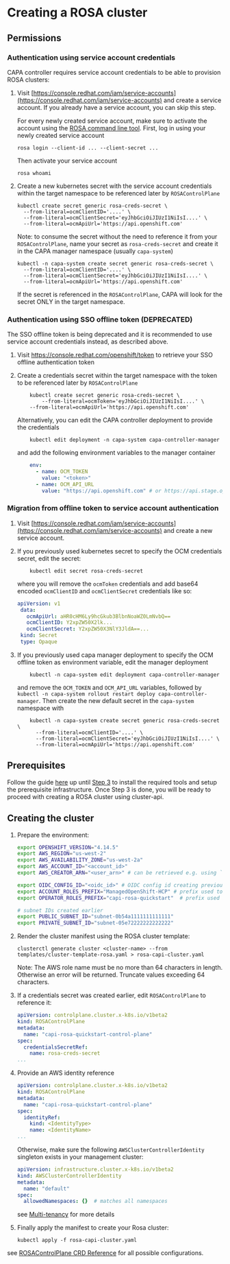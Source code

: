 # Creating a ROSA cluster

## Permissions
### Authentication using service account credentials
CAPA controller requires service account credentials to be able to provision ROSA clusters:
1. Visit [https://console.redhat.com/iam/service-accounts](https://console.redhat.com/iam/service-accounts) and create a service account. If you already have a service account, you can skip this step.

   For every newly created service account, make sure to activate the account using the [ROSA command line tool](https://github.com/openshift/rosa). First, log in using your newly created service account
   ```shell
   rosa login --client-id ... --client-secret ...
   ```
   Then activate your service account
   ```shell
   rosa whoami
   ```

1. Create a new kubernetes secret with the service account credentials within the target namespace to be referenced later by `ROSAControlPlane`
    ```shell
    kubectl create secret generic rosa-creds-secret \
      --from-literal=ocmClientID='....' \
      --from-literal=ocmClientSecret='eyJhbGciOiJIUzI1NiIsI....' \
      --from-literal=ocmApiUrl='https://api.openshift.com'
    ```
    Note: to consume the secret without the need to reference it from your `ROSAControlPlane`, name your secret as `rosa-creds-secret` and create it in the CAPA manager namespace (usually `capa-system`)
    ```shell
    kubectl -n capa-system create secret generic rosa-creds-secret \
      --from-literal=ocmClientID='....' \
      --from-literal=ocmClientSecret='eyJhbGciOiJIUzI1NiIsI....' \
      --from-literal=ocmApiUrl='https://api.openshift.com'
    ```
   
   If the secret is referenced in the `ROSAControlPlane`, CAPA will look for the secret ONLY in the target namespace.
   

### Authentication using SSO offline token (DEPRECATED)
The SSO offline token is being deprecated and it is recommended to use service account credentials instead, as described above.

1. Visit https://console.redhat.com/openshift/token to retrieve your SSO offline authentication token

1. Create a credentials secret within the target namespace with the token to be referenced later by `ROSAControlPlane`
    ```shell
        kubectl create secret generic rosa-creds-secret \
            --from-literal=ocmToken='eyJhbGciOiJIUzI1NiIsI....' \
        --from-literal=ocmApiUrl='https://api.openshift.com'
    ```
    Alternatively, you can edit the CAPA controller deployment to provide the credentials
    ```shell
        kubectl edit deployment -n capa-system capa-controller-manager
    ```
    and add the following environment variables to the manager container
    ```yaml
        env:
          - name: OCM_TOKEN
            value: "<token>"
          - name: OCM_API_URL
            value: "https://api.openshift.com" # or https://api.stage.openshift.com
    ```

### Migration from offline token to service account authentication

1. Visit [https://console.redhat.com/iam/service-accounts](https://console.redhat.com/iam/service-accounts) and create a new service account.

1. If you previously used kubernetes secret to specify the OCM credentials secret, edit the secret:
    ```shell
        kubectl edit secret rosa-creds-secret
    ```
    where you will remove the `ocmToken` credentials and add base64 encoded `ocmClientID` and `ocmClientSecret` credentials like so:
    ```yaml
    apiVersion: v1
     data:
       ocmApiUrl: aHR0cHM6Ly9hcGkub3BlbnNoaWZ0LmNvbQ==
       ocmClientID: Y2xpZW50X2lk...
       ocmClientSecret: Y2xpZW50X3NlY3JldA==...
     kind: Secret
     type: Opaque
    ```

1. If you previously used capa manager deployment to specify the OCM offline token as environment variable, edit the manager deployment
    ```shell
        kubectl -n capa-system edit deployment capa-controller-manager
    ```
    and remove the `OCM_TOKEN` and `OCM_API_URL` variables, followed by `kubectl -n capa-system rollout restart deploy capa-controller-manager`. Then create the new default secret in the `capa-system` namespace with
    ```shell
        kubectl -n capa-system create secret generic rosa-creds-secret \
          --from-literal=ocmClientID='....' \
          --from-literal=ocmClientSecret='eyJhbGciOiJIUzI1NiIsI....' \
          --from-literal=ocmApiUrl='https://api.openshift.com'
    ```

## Prerequisites

Follow the guide [here](https://docs.aws.amazon.com/ROSA/latest/userguide/getting-started-hcp.html) up until [Step 3](https://docs.aws.amazon.com/ROSA/latest/userguide/getting-started-hcp.html#getting-started-hcp-step-3) 
to install the required tools and setup the prerequisite infrastructure.
Once Step 3 is done, you will be ready to proceed with creating a ROSA cluster using cluster-api.

## Creating the cluster

1. Prepare the environment:
    ```bash
    export OPENSHIFT_VERSION="4.14.5"
    export AWS_REGION="us-west-2"
    export AWS_AVAILABILITY_ZONE="us-west-2a"
    export AWS_ACCOUNT_ID="<account_id>"
    export AWS_CREATOR_ARN="<user_arn>" # can be retrieved e.g. using `aws sts get-caller-identity`

    export OIDC_CONFIG_ID="<oidc_id>" # OIDC config id creating previously with `rosa create oidc-config`
    export ACCOUNT_ROLES_PREFIX="ManagedOpenShift-HCP" # prefix used to create account IAM roles with `rosa create account-roles`
    export OPERATOR_ROLES_PREFIX="capi-rosa-quickstart"  # prefix used to create operator roles with `rosa create operator-roles --prefix <PREFIX_NAME>`

    # subnet IDs created earlier
    export PUBLIC_SUBNET_ID="subnet-0b54a1111111111111"   
    export PRIVATE_SUBNET_ID="subnet-05e72222222222222"
    ```

1. Render the cluster manifest using the ROSA cluster template:
    ```shell
    clusterctl generate cluster <cluster-name> --from templates/cluster-template-rosa.yaml > rosa-capi-cluster.yaml
    ```
    Note: The AWS role name must be no more than 64 characters in length. Otherwise an error will be returned. Truncate values exceeding 64 characters.

1. If a credentials secret was created earlier, edit `ROSAControlPlane` to reference it:
    ```yaml
    apiVersion: controlplane.cluster.x-k8s.io/v1beta2
    kind: ROSAControlPlane
    metadata:
      name: "capi-rosa-quickstart-control-plane"
    spec:
      credentialsSecretRef:
        name: rosa-creds-secret
    ...
    ```

1. Provide an AWS identity reference  
    ```yaml
    apiVersion: controlplane.cluster.x-k8s.io/v1beta2
    kind: ROSAControlPlane
    metadata:
      name: "capi-rosa-quickstart-control-plane"
    spec:
      identityRef:
        kind: <IdentityType>
        name: <IdentityName>
    ...
    ```

    Otherwise, make sure the following `AWSClusterControllerIdentity` singleton exists in your management cluster:
    ```yaml
    apiVersion: infrastructure.cluster.x-k8s.io/v1beta2
    kind: AWSClusterControllerIdentity
    metadata:
      name: "default"
    spec:
      allowedNamespaces: {}  # matches all namespaces
    ```

    see [Multi-tenancy](../multitenancy.md) for more details

1. Finally apply the manifest to create your Rosa cluster:
    ```shell
    kubectl apply -f rosa-capi-cluster.yaml
    ```

see [ROSAControlPlane CRD Reference](https://cluster-api-aws.sigs.k8s.io/crd/#controlplane.cluster.x-k8s.io/v1beta2.ROSAControlPlane) for all possible configurations.
